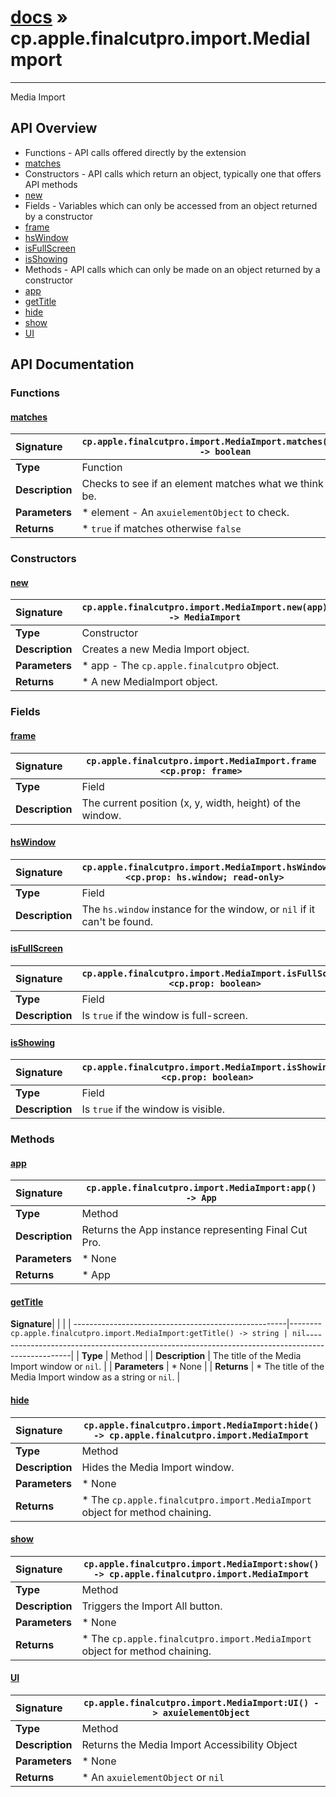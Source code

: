# [docs](index.md) » cp.apple.finalcutpro.import.MediaImport
---

Media Import

## API Overview
* Functions - API calls offered directly by the extension
 * [matches](#matches)
* Constructors - API calls which return an object, typically one that offers API methods
 * [new](#new)
* Fields - Variables which can only be accessed from an object returned by a constructor
 * [frame](#frame)
 * [hsWindow](#hswindow)
 * [isFullScreen](#isfullscreen)
 * [isShowing](#isshowing)
* Methods - API calls which can only be made on an object returned by a constructor
 * [app](#app)
 * [getTitle](#gettitle)
 * [hide](#hide)
 * [show](#show)
 * [UI](#ui)

## API Documentation

### Functions

#### [matches](#matches)
| <span style="float: left;">**Signature**</span> | <span style="float: left;">`cp.apple.finalcutpro.import.MediaImport.matches(element) -> boolean` </span>                                                          |
| -----------------------------------------------------|---------------------------------------------------------------------------------------------------------|
| **Type**                                             | Function                                                                                         |
| **Description**                                      | Checks to see if an element matches what we think it should be.                                                                                         |
| **Parameters**                                       |  * element - An `axuielementObject` to check.                                       |
| **Returns**                                          |  * `true` if matches otherwise `false`                                                |

### Constructors

#### [new](#new)
| <span style="float: left;">**Signature**</span> | <span style="float: left;">`cp.apple.finalcutpro.import.MediaImport.new(app) -> MediaImport` </span>                                                          |
| -----------------------------------------------------|---------------------------------------------------------------------------------------------------------|
| **Type**                                             | Constructor                                                                                         |
| **Description**                                      | Creates a new Media Import object.                                                                                         |
| **Parameters**                                       |  * app - The `cp.apple.finalcutpro` object.                                       |
| **Returns**                                          |  * A new MediaImport object.                                                |

### Fields

#### [frame](#frame)
| <span style="float: left;">**Signature**</span> | <span style="float: left;">`cp.apple.finalcutpro.import.MediaImport.frame <cp.prop: frame>` </span>                                                          |
| -----------------------------------------------------|---------------------------------------------------------------------------------------------------------|
| **Type**                                             | Field                                                                                         |
| **Description**                                      | The current position (x, y, width, height) of the window.                                                                                         |

#### [hsWindow](#hswindow)
| <span style="float: left;">**Signature**</span> | <span style="float: left;">`cp.apple.finalcutpro.import.MediaImport.hsWindow <cp.prop: hs.window; read-only>` </span>                                                          |
| -----------------------------------------------------|---------------------------------------------------------------------------------------------------------|
| **Type**                                             | Field                                                                                         |
| **Description**                                      | The `hs.window` instance for the window, or `nil` if it can't be found.                                                                                         |

#### [isFullScreen](#isfullscreen)
| <span style="float: left;">**Signature**</span> | <span style="float: left;">`cp.apple.finalcutpro.import.MediaImport.isFullScreen <cp.prop: boolean>` </span>                                                          |
| -----------------------------------------------------|---------------------------------------------------------------------------------------------------------|
| **Type**                                             | Field                                                                                         |
| **Description**                                      | Is `true` if the window is full-screen.                                                                                         |

#### [isShowing](#isshowing)
| <span style="float: left;">**Signature**</span> | <span style="float: left;">`cp.apple.finalcutpro.import.MediaImport.isShowing <cp.prop: boolean>` </span>                                                          |
| -----------------------------------------------------|---------------------------------------------------------------------------------------------------------|
| **Type**                                             | Field                                                                                         |
| **Description**                                      | Is `true` if the window is visible.                                                                                         |

### Methods

#### [app](#app)
| <span style="float: left;">**Signature**</span> | <span style="float: left;">`cp.apple.finalcutpro.import.MediaImport:app() -> App` </span>                                                          |
| -----------------------------------------------------|---------------------------------------------------------------------------------------------------------|
| **Type**                                             | Method                                                                                         |
| **Description**                                      | Returns the App instance representing Final Cut Pro.                                                                                         |
| **Parameters**                                       |  * None                                       |
| **Returns**                                          |  * App                                                |

#### [getTitle](#gettitle)
| <span style="float: left;">**Signature**</span> | <span style="float: left;">`cp.apple.finalcutpro.import.MediaImport:getTitle() -> string | nil` </span>                                                          |
| -----------------------------------------------------|---------------------------------------------------------------------------------------------------------|
| **Type**                                             | Method                                                                                         |
| **Description**                                      | The title of the Media Import window or `nil`.                                                                                         |
| **Parameters**                                       |  * None                                       |
| **Returns**                                          |  * The title of the Media Import window as a string or `nil`.                                                |

#### [hide](#hide)
| <span style="float: left;">**Signature**</span> | <span style="float: left;">`cp.apple.finalcutpro.import.MediaImport:hide() -> cp.apple.finalcutpro.import.MediaImport` </span>                                                          |
| -----------------------------------------------------|---------------------------------------------------------------------------------------------------------|
| **Type**                                             | Method                                                                                         |
| **Description**                                      | Hides the Media Import window.                                                                                         |
| **Parameters**                                       |  * None                                       |
| **Returns**                                          |  * The `cp.apple.finalcutpro.import.MediaImport` object for method chaining.                                                |

#### [show](#show)
| <span style="float: left;">**Signature**</span> | <span style="float: left;">`cp.apple.finalcutpro.import.MediaImport:show() -> cp.apple.finalcutpro.import.MediaImport` </span>                                                          |
| -----------------------------------------------------|---------------------------------------------------------------------------------------------------------|
| **Type**                                             | Method                                                                                         |
| **Description**                                      | Triggers the Import All button.                                                                                         |
| **Parameters**                                       |  * None                                       |
| **Returns**                                          |  * The `cp.apple.finalcutpro.import.MediaImport` object for method chaining.                                                |

#### [UI](#ui)
| <span style="float: left;">**Signature**</span> | <span style="float: left;">`cp.apple.finalcutpro.import.MediaImport:UI() -> axuielementObject` </span>                                                          |
| -----------------------------------------------------|---------------------------------------------------------------------------------------------------------|
| **Type**                                             | Method                                                                                         |
| **Description**                                      | Returns the Media Import Accessibility Object                                                                                         |
| **Parameters**                                       |  * None                                       |
| **Returns**                                          |  * An `axuielementObject` or `nil`                                                |

